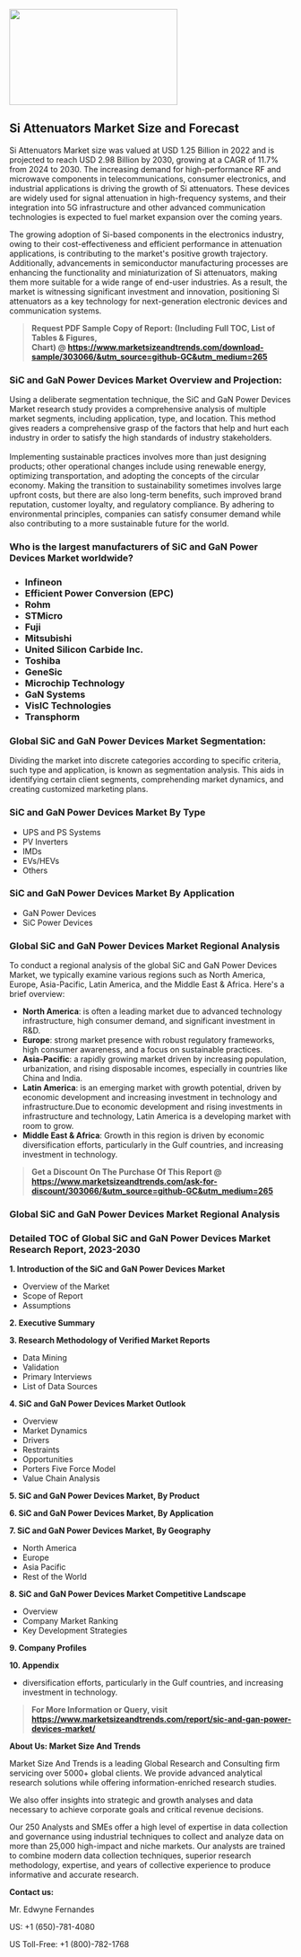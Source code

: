 <p><img class="alignnone size-medium wp-image-20088" src="https://ffe5etoiles.com/wp-content/uploads/2024/12/MST1-300x171.png" alt="" width="300" height="171" /></p><h2>Si Attenuators Market Size and Forecast</h2><p>Si Attenuators Market size was valued at USD 1.25 Billion in 2022 and is projected to reach USD 2.98 Billion by 2030, growing at a CAGR of 11.7% from 2024 to 2030. The increasing demand for high-performance RF and microwave components in telecommunications, consumer electronics, and industrial applications is driving the growth of Si attenuators. These devices are widely used for signal attenuation in high-frequency systems, and their integration into 5G infrastructure and other advanced communication technologies is expected to fuel market expansion over the coming years.</p><p>The growing adoption of Si-based components in the electronics industry, owing to their cost-effectiveness and efficient performance in attenuation applications, is contributing to the market's positive growth trajectory. Additionally, advancements in semiconductor manufacturing processes are enhancing the functionality and miniaturization of Si attenuators, making them more suitable for a wide range of end-user industries. As a result, the market is witnessing significant investment and innovation, positioning Si attenuators as a key technology for next-generation electronic devices and communication systems.</p></p><blockquote id="" class=""><strong>Request PDF Sample Copy of Report: (Including Full TOC, List of Tables &amp; Figures, Chart)&nbsp;@&nbsp;<strong><a href="https://www.marketsizeandtrends.com/download-sample/303066/&utm_source=github-GC&utm_medium=265" target="_blank">https://www.marketsizeandtrends.com/download-sample/303066/&utm_source=github-GC&utm_medium=265</a></strong></strong></blockquote><h3 id="" class="">SiC and GaN Power Devices Market&nbsp;Overview and Projection:</h3><p id="" class="">Using a deliberate segmentation technique, the SiC and GaN Power Devices Market research study provides a comprehensive analysis of multiple market segments, including application, type, and location. This method gives readers a comprehensive grasp of the factors that help and hurt each industry in order to satisfy the high standards of industry stakeholders. <br /> <br />Implementing sustainable practices involves more than just designing products; other operational changes include using renewable energy, optimizing transportation, and adopting the concepts of the circular economy. Making the transition to sustainability sometimes involves large upfront costs, but there are also long-term benefits, such improved brand reputation, customer loyalty, and regulatory compliance. By adhering to environmental principles, companies can satisfy consumer demand while also contributing to a more sustainable future for the world.</p><h3 id="" class="">Who is the largest manufacturers of&nbsp;SiC and GaN Power Devices Market worldwide?</h3><h3 class=""><p><ul><li>Infineon </li><li> Efficient Power Conversion (EPC) </li><li> Rohm </li><li> STMicro </li><li> Fuji </li><li> Mitsubishi </li><li> United Silicon Carbide Inc. </li><li> Toshiba </li><li> GeneSic </li><li> Microchip Technology </li><li> GaN Systems </li><li> VisIC Technologies </li><li> Transphorm</li></ul></p></h3><h3 id="" class="">Global&nbsp;SiC and GaN Power Devices Market Segmentation:</h3><p id="" class="">Dividing the market into discrete categories according to specific criteria, such type and application, is known as segmentation analysis. This aids in identifying certain client segments, comprehending market dynamics, and creating customized marketing plans.</p><h3 id="" class="">SiC and GaN Power Devices Market&nbsp;By Type</h3><p><p><ul><li>UPS and PS Systems</li><li> PV Inverters</li><li> IMDs</li><li> EVs/HEVs</li><li> Others</p></li></ul></p></p><h3 id="" class="">SiC and GaN Power Devices Market&nbsp;By Application</h3><p class=""><p><ul><li>GaN Power Devices</li><li> SiC Power Devices</li></ul></p></p><h3 id="" class="">Global SiC and GaN Power Devices Market Regional Analysis</h3><p id="" class="">To conduct a regional analysis of the global SiC and GaN Power Devices Market, we typically examine various regions such as North America, Europe, Asia-Pacific, Latin America, and the Middle East &amp; Africa. Here's a brief overview:</p><ul><li><strong>North America</strong>: is often a leading market due to advanced technology infrastructure, high consumer demand, and significant investment in R&amp;D.</li><li><strong>Europe</strong>: strong market presence with robust regulatory frameworks, high consumer awareness, and a focus on sustainable practices.</li><li><strong>Asia-Pacific</strong>: a rapidly growing market driven by increasing population, urbanization, and rising disposable incomes, especially in countries like China and India.</li><li><strong>Latin America</strong>: is an emerging market with growth potential, driven by economic development and increasing investment in technology and infrastructure.Due to economic development and rising investments in infrastructure and technology, Latin America is a developing market with room to grow.</li><li><strong>Middle East &amp; Africa</strong>: Growth in this region is driven by economic diversification efforts, particularly in the Gulf countries, and increasing investment in technology.</li></ul><blockquote id="" class=""><strong>Get a Discount On The Purchase Of This Report @ <strong><a href="https://www.marketsizeandtrends.com/ask-for-discount/303066/&utm_source=github-GC&utm_medium=265" target="_blank">https://www.marketsizeandtrends.com/ask-for-discount/303066/&utm_source=github-GC&utm_medium=265</a></strong></strong></blockquote><h3 id="" class="">Global SiC and GaN Power Devices Market Regional Analysis</h3><h3 id="" class="">Detailed TOC of Global SiC and GaN Power Devices Market Research Report, 2023-2030</h3><p id="" class=""><strong>1. Introduction of the SiC and GaN Power Devices Market</strong></p><ul><li>Overview of the Market</li><li>Scope of Report</li><li>Assumptions</li></ul><p id="" class=""><strong>2. Executive Summary</strong></p><p id="" class=""><strong>3. Research Methodology of Verified Market Reports</strong></p><ul><li>Data Mining</li><li>Validation</li><li>Primary Interviews</li><li>List of Data Sources</li></ul><p id="" class=""><strong>4. SiC and GaN Power Devices Market Outlook</strong></p><ul><li>Overview</li><li>Market Dynamics</li><li>Drivers</li><li>Restraints</li><li>Opportunities</li><li>Porters Five Force Model</li><li>Value Chain Analysis</li></ul><p id="" class=""><strong>5. SiC and GaN Power Devices Market, By Product</strong></p><p id="" class=""><strong>6. SiC and GaN Power Devices Market, By Application</strong></p><p id="" class=""><strong>7. SiC and GaN Power Devices Market, By Geography</strong></p><ul><li>North America</li><li>Europe</li><li>Asia Pacific</li><li>Rest of the World</li></ul><p id="" class=""><strong>8. SiC and GaN Power Devices Market Competitive Landscape</strong></p><ul><li>Overview</li><li>Company Market Ranking</li><li>Key Development Strategies</li></ul><p id="" class=""><strong>9. Company Profiles</strong></p><p id="" class=""><strong>10. Appendix</strong></p><ul><li>diversification efforts, particularly in the Gulf countries, and increasing investment in technology.</li></ul><blockquote id="" class=""><strong>For More Information or Query, visit <strong><strong><a href="https://www.marketsizeandtrends.com/report/sic-and-gan-power-devices-market/" target="_blank">https://www.marketsizeandtrends.com/report/sic-and-gan-power-devices-market/</a></strong></strong></strong></blockquote><p id="" class=""><strong>About Us: Market Size And Trends</strong></p><p id="" class="">Market Size And Trends is a leading Global Research and Consulting firm servicing over 5000+ global clients. We provide advanced analytical research solutions while offering information-enriched research studies.</p><p id="" class="">We also offer insights into strategic and growth analyses and data necessary to achieve corporate goals and critical revenue decisions.</p><p id="" class="">Our 250 Analysts and SMEs offer a high level of expertise in data collection and governance using industrial techniques to collect and analyze data on more than 25,000 high-impact and niche markets. Our analysts are trained to combine modern data collection techniques, superior research methodology, expertise, and years of collective experience to produce informative and accurate research.</p><p id="" class=""><strong>Contact us:</strong></p><p id="" class="">Mr. Edwyne Fernandes</p><p id="" class="">US: +1 (650)-781-4080</p><p id="" class="">US Toll-Free: +1 (800)-782-1768</p>
